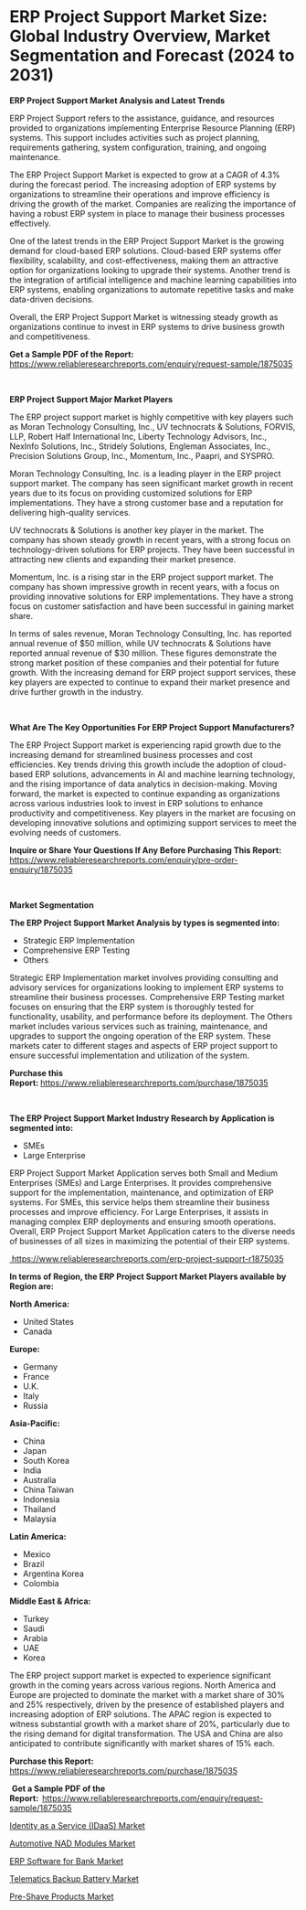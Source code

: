 <p><h1>ERP Project Support Market Size: Global Industry Overview, Market Segmentation and Forecast (2024 to 2031)</h1></p><p><strong>ERP Project Support Market Analysis and Latest Trends</strong></p>
<p><p>ERP Project Support refers to the assistance, guidance, and resources provided to organizations implementing Enterprise Resource Planning (ERP) systems. This support includes activities such as project planning, requirements gathering, system configuration, training, and ongoing maintenance.</p><p>The ERP Project Support Market is expected to grow at a CAGR of 4.3% during the forecast period. The increasing adoption of ERP systems by organizations to streamline their operations and improve efficiency is driving the growth of the market. Companies are realizing the importance of having a robust ERP system in place to manage their business processes effectively.</p><p>One of the latest trends in the ERP Project Support Market is the growing demand for cloud-based ERP solutions. Cloud-based ERP systems offer flexibility, scalability, and cost-effectiveness, making them an attractive option for organizations looking to upgrade their systems. Another trend is the integration of artificial intelligence and machine learning capabilities into ERP systems, enabling organizations to automate repetitive tasks and make data-driven decisions.</p><p>Overall, the ERP Project Support Market is witnessing steady growth as organizations continue to invest in ERP systems to drive business growth and competitiveness.</p></p>
<p><strong>Get a Sample PDF of the Report:&nbsp;</strong> <a href="https://www.reliableresearchreports.com/enquiry/request-sample/1875035">https://www.reliableresearchreports.com/enquiry/request-sample/1875035</a></p>
<p>&nbsp;</p>
<p><strong>ERP Project Support Major Market Players</strong></p>
<p><p>The ERP project support market is highly competitive with key players such as Moran Technology Consulting, Inc., UV technocrats & Solutions, FORVIS, LLP, Robert Half International Inc, Liberty Technology Advisors, Inc., NexInfo Solutions, Inc., Stridely Solutions, Engleman Associates, Inc., Precision Solutions Group, Inc., Momentum, Inc., Paapri, and SYSPRO. </p><p>Moran Technology Consulting, Inc. is a leading player in the ERP project support market. The company has seen significant market growth in recent years due to its focus on providing customized solutions for ERP implementations. They have a strong customer base and a reputation for delivering high-quality services.</p><p>UV technocrats & Solutions is another key player in the market. The company has shown steady growth in recent years, with a strong focus on technology-driven solutions for ERP projects. They have been successful in attracting new clients and expanding their market presence.</p><p>Momentum, Inc. is a rising star in the ERP project support market. The company has shown impressive growth in recent years, with a focus on providing innovative solutions for ERP implementations. They have a strong focus on customer satisfaction and have been successful in gaining market share.</p><p>In terms of sales revenue, Moran Technology Consulting, Inc. has reported annual revenue of $50 million, while UV technocrats & Solutions have reported annual revenue of $30 million. These figures demonstrate the strong market position of these companies and their potential for future growth. With the increasing demand for ERP project support services, these key players are expected to continue to expand their market presence and drive further growth in the industry.</p></p>
<p>&nbsp;</p>
<p><strong>What Are The Key Opportunities For ERP Project Support Manufacturers?</strong></p>
<p><p>The ERP Project Support market is experiencing rapid growth due to the increasing demand for streamlined business processes and cost efficiencies. Key trends driving this growth include the adoption of cloud-based ERP solutions, advancements in AI and machine learning technology, and the rising importance of data analytics in decision-making. Moving forward, the market is expected to continue expanding as organizations across various industries look to invest in ERP solutions to enhance productivity and competitiveness. Key players in the market are focusing on developing innovative solutions and optimizing support services to meet the evolving needs of customers.</p></p>
<p><strong>Inquire or Share Your Questions If Any Before Purchasing This Report:</strong> <a href="https://www.reliableresearchreports.com/enquiry/pre-order-enquiry/1875035">https://www.reliableresearchreports.com/enquiry/pre-order-enquiry/1875035</a></p>
<p>&nbsp;</p>
<p><strong>Market Segmentation</strong></p>
<p><strong>The ERP Project Support Market Analysis by types is segmented into:</strong></p>
<p><ul><li>Strategic ERP Implementation</li><li>Comprehensive ERP Testing</li><li>Others</li></ul></p>
<p><p>Strategic ERP Implementation market involves providing consulting and advisory services for organizations looking to implement ERP systems to streamline their business processes. Comprehensive ERP Testing market focuses on ensuring that the ERP system is thoroughly tested for functionality, usability, and performance before its deployment. The Others market includes various services such as training, maintenance, and upgrades to support the ongoing operation of the ERP system. These markets cater to different stages and aspects of ERP project support to ensure successful implementation and utilization of the system.</p></p>
<p><strong>Purchase this Report:&nbsp;</strong><a href="https://www.reliableresearchreports.com/purchase/1875035">https://www.reliableresearchreports.com/purchase/1875035</a></p>
<p>&nbsp;</p>
<p><strong>The ERP Project Support Market Industry Research by Application is segmented into:</strong></p>
<p><ul><li>SMEs</li><li>Large Enterprise</li></ul></p>
<p><p>ERP Project Support Market Application serves both Small and Medium Enterprises (SMEs) and Large Enterprises. It provides comprehensive support for the implementation, maintenance, and optimization of ERP systems. For SMEs, this service helps them streamline their business processes and improve efficiency. For Large Enterprises, it assists in managing complex ERP deployments and ensuring smooth operations. Overall, ERP Project Support Market Application caters to the diverse needs of businesses of all sizes in maximizing the potential of their ERP systems.</p></p>
<p><a href="https://www.reliableresearchreports.com/erp-project-support-r1875035">&nbsp;https://www.reliableresearchreports.com/erp-project-support-r1875035</a></p>
<p><strong>In terms of Region, the ERP Project Support Market Players available by Region are:</strong></p>
<p>
    <p> <strong> North America: </strong>
        <ul>
            <li>United States</li>
            <li>Canada</li>
        </ul>
        </p> 
    <p> <strong> Europe: </strong>
        <ul>
            <li>Germany</li>
            <li>France</li>
            <li>U.K.</li>
            <li>Italy</li>
            <li>Russia</li>
        </ul>
        </p> 
    <p> <strong> Asia-Pacific: </strong>
        <ul>
            <li>China</li>
            <li>Japan</li>
            <li>South Korea</li>
            <li>India</li>
            <li>Australia</li>
            <li>China Taiwan</li>
            <li>Indonesia</li>
            <li>Thailand</li>
            <li>Malaysia</li>
        </ul>
        </p> 
    <p> <strong> Latin America: </strong>
        <ul>
            <li>Mexico</li>
            <li>Brazil</li>
            <li>Argentina Korea</li>
            <li>Colombia</li>
        </ul>
        </p> 
    <p> <strong> Middle East & Africa: </strong>
        <ul>
            <li>Turkey</li>
            <li>Saudi</li>
            <li>Arabia</li>
            <li>UAE</li>
            <li>Korea</li>
        </ul>
    </p>
    </p>
<p><p>The ERP project support market is expected to experience significant growth in the coming years across various regions. North America and Europe are projected to dominate the market with a market share of 30% and 25% respectively, driven by the presence of established players and increasing adoption of ERP solutions. The APAC region is expected to witness substantial growth with a market share of 20%, particularly due to the rising demand for digital transformation. The USA and China are also anticipated to contribute significantly with market shares of 15% each.</p></p>
<p><strong>Purchase this Report: </strong><a href="https://www.reliableresearchreports.com/purchase/1875035">https://www.reliableresearchreports.com/purchase/1875035</a></p>
<p>&nbsp;<strong>Get a Sample PDF of the Report:&nbsp;&nbsp;</strong><a href="https://www.reliableresearchreports.com/enquiry/request-sample/1875035">https://www.reliableresearchreports.com/enquiry/request-sample/1875035</a></p>
<p><strong></strong></p>
<p><p><a href="https://github.com/redneck06/Market-Research-Report-List-3/blob/main/identity-as-a-service-idaas-market.md">Identity as a Service (IDaaS) Market</a></p><p><a href="https://www.linkedin.com/pulse/automotive-nad-modules-market-insights-players-forecast-till-wwj8f">Automotive NAD Modules Market</a></p><p><a href="https://github.com/nicoletavirag/Market-Research-Report-List-3/blob/main/erp-software-for-bank-market.md">ERP Software for Bank Market</a></p><p><a href="https://www.linkedin.com/pulse/insights-telematics-backup-battery-market-size-analysing-share-2kidc">Telematics Backup Battery Market</a></p><p><a href="https://issuu.com/reportprime-2/docs/pre-shave-products-market-size-2030.pptx">Pre-Shave Products Market</a></p></p>